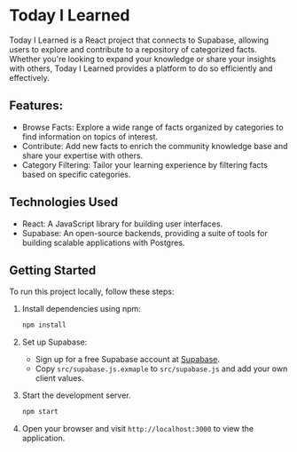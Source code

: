# Today I Learned

Today I Learned is a React project that connects to Supabase, allowing users to explore and contribute to a repository of categorized facts. Whether you're looking to expand your knowledge or share your insights with others, Today I Learned provides a platform to do so efficiently and effectively.

## Features:

- Browse Facts: Explore a wide range of facts organized by categories to find information on topics of interest.
- Contribute: Add new facts to enrich the community knowledge base and share your expertise with others.
- Category Filtering: Tailor your learning experience by filtering facts based on specific categories.

## Technologies Used

- React: A JavaScript library for building user interfaces.
- Supabase: An open-source backends, providing a suite of tools for building scalable applications with Postgres.

## Getting Started

To run this project locally, follow these steps:

1. Install dependencies using npm:

   ```bash
   npm install
   ```

2. Set up Supabase:

   - Sign up for a free Supabase account at [Supabase](https://supabase.io/).
   - Copy `src/supabase.js.exmaple` to `src/supabase.js` and add your own client values.

3. Start the development server.

   ```bash
   npm start
   ```

4. Open your browser and visit `http://localhost:3000` to view the application.
